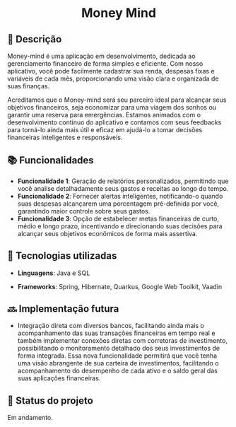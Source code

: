 <h1 align="center"> Money Mind</h1>

## :memo: Descrição
Money-mind é uma aplicação em desenvolvimento, dedicada ao gerenciamento financeiro de forma simples e eficiente. Com nosso aplicativo, você pode facilmente cadastrar sua renda, despesas fixas e variáveis de cada mês, proporcionando uma visão clara e organizada de suas finanças.

Acreditamos que o Money-mind será seu parceiro ideal para alcançar seus objetivos financeiros, seja economizar para uma viagem dos sonhos ou garantir uma reserva para emergências. Estamos animados com o desenvolvimento contínuo do aplicativo e contamos com seus feedbacks para torná-lo ainda mais útil e eficaz em ajudá-lo a tomar decisões financeiras inteligentes e responsáveis.


## :books: Funcionalidades
* <b>Funcionalidade 1</b>: Geração de relatórios personalizados, permitindo que você analise detalhadamente seus gastos e receitas ao longo do tempo. 
* <b>Funcionalidade 2</b>: Fornecer alertas inteligentes, notificando-o quando suas despesas alcançarem uma porcentagem pré-definida por você, garantindo maior controle sobre seus gastos.
* <b>Funcionalidade 3</b>: Opção de estabelecer metas financeiras de curto, médio e longo prazo, incentivando e direcionando suas decisões para alcançar seus objetivos econômicos de forma mais assertiva.

## :wrench: Tecnologias utilizadas
* <b>Linguagens</b>: Java e SQL

* <b>Frameworks</b>: Spring, Hibernate, Quarkus, Google Web Toolkit, Vaadin

## :soon: Implementação futura
* Integração direta com diversos bancos, facilitando ainda mais o acompanhamento das suas transações financeiras em tempo real e também implementar conexões diretas com corretoras de investimento, possibilitando o monitoramento detalhado dos seus investimentos de forma integrada. Essa nova funcionalidade permitirá que você tenha uma visão abrangente de sua carteira de investimentos, facilitando o acompanhamento do desempenho de cada ativo e o saldo geral das suas aplicações financeiras.

## :dart: Status do projeto
Em andamento.
